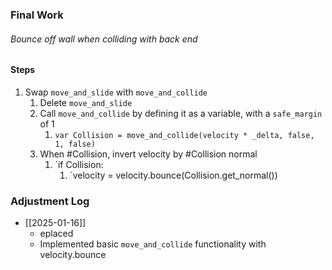 ### Final Work
###### Bounce off wall when colliding with back end

#### Steps
1) Swap `move_and_slide` with `move_and_collide`
	1) Delete `move_and_slide`
	2) Call `move_and_collide` by defining it as a variable, with a `safe_margin` of 1
		1) `var Collision = move_and_collide(velocity * _delta, false, 1, false)`
	3) When #Collision, invert velocity by #Collision normal
		1) `if Collision:
			1) `velocity = velocity.bounce(Collision.get_normal())

### Adjustment Log
- [[2025-01-16]]
	- eplaced  
	- Implemented basic `move_and_collide` functionality with velocity.bounce
	 